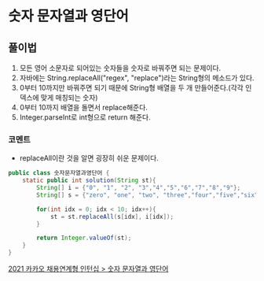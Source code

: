 # 숫자 문자열과 영단어

## 풀이법
1. 모든 영어 소문자로 되어있는 숫자들을 숫자로 바꿔주면 되는 문제이다.
2. 자바에는 String.replaceAll("regex", "replace")라는 String형의 메소드가 있다.
3. 0부터 10까지만 바꿔주면 되기 때문에 String형 배열을 두 개 만들어준다.(각각 인덱스에 맞게 매칭되는 숫자)
4. 0부터 10까지 배열을 돌면서 replace해준다.
5. Integer.parseInt로 int형으로 return 해준다.

### 코멘트
- replaceAll이란 것을 알면 굉장히 쉬운 문제이다.
```java
public class 숫자문자열과영단어 {
    static public int solution(String st){
        String[] i = {"0", "1", "2", "3","4","5","6","7","8","9"};
        String[] s = {"zero", "one", "two", "three","four","five","six","seven","eight","nine"};

        for(int idx = 0; idx < 10; idx++){
            st = st.replaceAll(s[idx], i[idx]);
        }

        return Integer.valueOf(st);
    }
}

```
[2021 카카오 채용연계형 인턴십 > 숫자 문자열과 영단어](https://programmers.co.kr/learn/courses/30/lessons/81301)